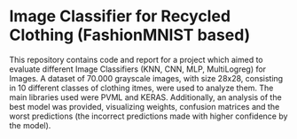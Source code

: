 # Image Classifier for Recycled Clothing (FashionMNIST based)

This repository contains code and report for a project which aimed to evaluate different Image Classifiers (KNN, CNN, MLP, MultiLogreg) for Images. A dataset of 70.000 grayscale images, with size 28x28, consisting in 10 different classes of clothing itmes, were used to analyze them. The main libraries used were PVML and KERAS. Additionally, an analysis of the best model was provided, visualizing weights, confusion matrices and the worst predictions (the incorrect predictions made with higher confidence by the model).

